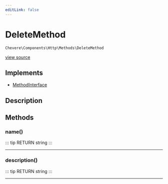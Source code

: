 ```yaml
---
editLink: false
---
```


# DeleteMethod

`Chevere\Components\Http\Methods\DeleteMethod`

[view source](https://github.com/chevere/chevere/blob/master/src/Chevere/Components/Http/Methods/DeleteMethod.php)

## Implements

- [MethodInterface](../../../Interfaces/Http/MethodInterface.md)

## Description



## Methods

### name()

::: tip RETURN
string
:::

---

### description()

::: tip RETURN
string
:::

---
